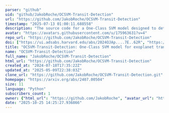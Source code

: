 ```yaml
---
parser: "github"
uid: "github/JakobRoche/OCSVM-Transit-Detection"
url: "https://github.com/JakobRoche/OCSVM-Transit-Detection"
timestamp: "2025-07-13 01:00:11.688558"
description: "The source code for a One-Class SVM model designed to detect exoplanet transit events."
avatar: "https://avatars.githubusercontent.com/u/175963631?v=4"
repo_url: "https://github.com/JakobRoche/OCSVM-Transit-Detection"
doi: ["https://ui.adsabs.harvard.edu/abs/2024OJAp....7E..62R", "https://ui.adsabs.harvard.edu/abs/2025ascl.soft06013R/abstract"]
title: "OCSVM-Transit-Detection: One-Class SVM model for exoplanet transit detection"
name: "OCSVM-Transit-Detection"
full_name: "JakobRoche/OCSVM-Transit-Detection"
html_url: "https://github.com/JakobRoche/OCSVM-Transit-Detection"
created_at: "2024-07-18T17:35:22Z"
updated_at: "2025-05-09T22:38:03Z"
clone_url: "https://github.com/JakobRoche/OCSVM-Transit-Detection.git"
homepage: "https://arxiv.org/abs/2407.00504"
size: 11
language: "Python"
subscribers_count: 1
owner: {"html_url": "https://github.com/JakobRoche", "avatar_url": "https://avatars.githubusercontent.com/u/175963631?v=4", "login": "JakobRoche", "type": "User"}
date: "2025-10-25 14:25:27.936866"
---
```

